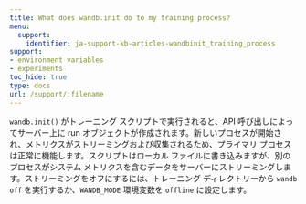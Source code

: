 ```yaml
---
title: What does wandb.init do to my training process?
menu:
  support:
    identifier: ja-support-kb-articles-wandbinit_training_process
support:
- environment variables
- experiments
toc_hide: true
type: docs
url: /support/:filename
---
```


`wandb.init()` がトレーニング スクリプトで実行されると、API 呼び出しによってサーバー上に run オブジェクトが作成されます。新しいプロセスが開始され、メトリクスがストリーミングおよび収集されるため、プライマリ プロセスは正常に機能します。スクリプトはローカル ファイルに書き込みますが、別のプロセスがシステム メトリクスを含むデータをサーバーにストリーミングします。ストリーミングをオフにするには、トレーニング ディレクトリーから `wandb off` を実行するか、`WANDB_MODE` 環境変数を `offline` に設定します。
